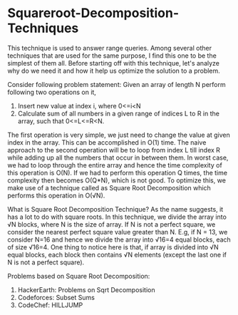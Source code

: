 # Squareroot-Decomposition-Techniques
This technique is used to answer range queries. Among several other techniques that are used for the same purpose, I find this one to be the simplest of them all. Before starting off with this technique, let's analyze why do we need it and how it help us optimize the solution to a problem.


Consider following problem statement:
Given an array of length N perform following two operations on it,
1. Insert new value at index i, where 0<=i<N
2. Calculate sum of all numbers in a given range of indices L to R in the array, such that 0<=L<=R<N.

The first operation is very simple, we just need to change the value at given index in the array. This can be accomplished in O(1) time.
The naive approach to the second operation will be to loop from index L till index R while adding up all the numbers that occur in between them. In worst case, we had to loop through the entire array and hence the time complexity of this operation is O(N). If we had to perform this operation Q times, the time complexity then becomes O(Q*N), which is not good.
To optimize this, we make use of a technique called as Square Root Decomposition which performs this operation in O(√N).

What is Square Root Decomposition Technique?
As the name suggests, it has a lot to do with square roots. In this technique, we divide the array into √N blocks, where N is the size of array. If N is not a perfect square, we consider the nearest perfect square value greater than N. E.g, if N = 13, we consider N=16 and hence we divide the array into √16=4 equal blocks, each of size √16=4. One thing to notice here is that, if array is divided into √N equal blocks, each block then contains √N elements (except the last one if N is not a perfect square).

Problems based on Square Root Decomposition:
1. HackerEarth: Problems on Sqrt Decomposition
2. Codeforces: Subset Sums
3. CodeChef: HILLJUMP
